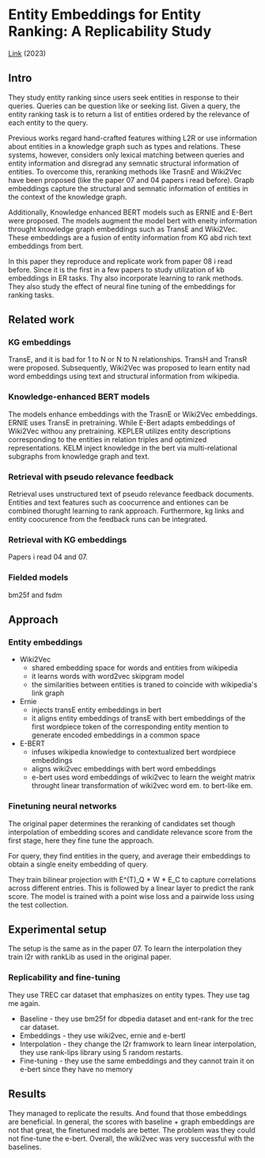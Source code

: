 # Entity Embeddings for Entity Ranking: A Replicability Study

[Link](https://link.springer.com/chapter/10.1007/978-3-031-28241-6_8) (2023)

## Intro

They study entity ranking since users seek entities in response to their queries.
Queries can be question like or seeking list.
Given a query, the entity ranking task is to return a list of entities ordered by the relevance of each entity to the query.

Previous works regard hand-crafted features withing L2R or use information about entities in a knowledge graph such as types and relations.
These systems, however, considers only lexical matching between queries and entity information and disregrad any semnatic structural information of entities.
To overcome this, reranking methods like TrasnE and Wiki2Vec have been proposed (like the paper 07 and 04 papers i read before).
Grapb embeddings capture the structural and semnatic information of entities in the context of the knowledge graph.

Additionally, Knowledge enhanced BERT models such as ERNIE and E-Bert were proposed.
The models augment the model bert with eneity information throught knowledge graph embeddings such as TransE and Wiki2Vec.
These embeddings are a fusion of entity information from KG abd rich text embeddings from bert.

In this paper they reproduce and replicate work from paper 08 i read before.
Since it is the first in a few papers to study utilization of kb embeddings in ER tasks.
Thy also incorporate learning to rank methods.
They also study the effect of neural fine tuning of the embeddings for ranking tasks.

## Related work

### KG embeddings

TransE, and it is bad for 1 to N or N to N relationships.
TransH and TransR were proposed.
Subsequently, Wiki2Vec was proposed to learn entity nad word embeddings using text and structural information from wikipedia.

### Knowledge-enhanced BERT models

The models enhance embeddings with the TrasnE or Wiki2Vec embeddings.
ERNIE uses TransE in pretraining.
While E-Bert adapts embeddings of Wiki2Vec withou any pretraining.
KEPLER utilizes entity descriptions corresponding to the entities in relation triples and optimized representations.
KELM inject knowledge in the bert via multi-relational subgraphs from knowledge graph and text.

### Retrieval with pseudo relevance feedback

Retrieval uses unstructured text of pseudo relevance feedback documents.
Entities and text features such as coocurrence and entiones can be combined thorught learning to rank approach.
Furthermore, kg links and entity coocurence from the feedback runs can be integrated.

### Retrieval with KG embeddings

Papers i read 04 and 07.

### Fielded models

bm25f and fsdm

## Approach

### Entity embeddings

- Wiki2Vec
    - shared embedding space for words and entities from wikipedia
    - it learns words with word2vec skipgram model
    - the similarities between entities is traned to coincide with wikipedia's link graph
- Ernie
  - injects transE entity embeddings in bert
  - it aligns entity embeddings of transE with bert embeddings of the first wordpiece token of the corresponding entity mention to generate encoded embeddings in a common space
- E-BERT
  - infuses wikipedia knowledge to contextualized bert wordpiece embeddings
  - aligns wiki2vec embeddings with bert word embeddings
  - e-bert uses word embeddings of wiki2vec to learn the weight matrix throught linear transformation of wiki2vec word em. to bert-like em.

### Finetuning neural networks

The original paper determines the reranking of candidates set though interpolation of embedding scores and candidate relevance score from the first stage, here they fine tune the approach.

For query, they find entities in the query, and average their embeddings to obtain a single eneity embedding of query.

They train bilinear projection with E^(T)_Q * W * E_C to capture correlations across different entries.
This is followed by a linear layer to predict the rank score.
The model is trained with a point wise loss and a pairwide loss using the test collection.

## Experimental setup

The setup is the same as in the paper 07.
To learn the interpolation they train l2r with rankLib as used in the original paper.

### Replicability and fine-tuning

They use TREC car dataset that emphasizes on entity types.
They use tag me again.

- Baseline - they use bm25f for dbpedia dataset and ent-rank for the trec car dataset.
- Embeddings - they use wiki2vec, ernie and e-bertI
- Interpolation - they change the l2r framwork to learn linear interpolation, they use rank-lips library using 5 random restarts.
- Fine-tuning - they use the same embeddings and they cannot train it on e-bert since they have no memory

## Results

They managed to replicate the results.
And found that those embeddings are beneficial.
In general, the scores with baseline + graph embeddings are not that great, the finetuned models are better.
The problem was they could not fine-tune the e-bert.
Overall, the wiki2vec was very successful with the baselines.
